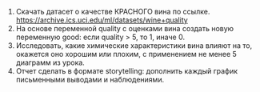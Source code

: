 1. Скачать датасет о качестве КРАСНОГО вина по ссылке. https://archive.ics.uci.edu/ml/datasets/wine+quality
2. На основе переменной quality с оценками вина создать новую переменную good: если quality > 5, то 1, иначе 0.
3. Исследовать, какие химические характеристики вина влияют на то, окажется оно хорошим или плохим,  с применением не менее 5 диаграмм из урока.
4. Отчет сделать в формате storytelling: дополнить каждый график письменными выводами и наблюдениями.

